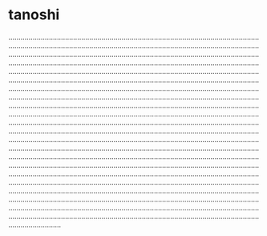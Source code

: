 # tanoshi
..................................................................................................................................................................................................................................................................................................................................................................................................................................................................................................................................................................................................................................................................................................................................................................................................................................................................................................................................................................................................................................................................................................................................................................................................................................................................................................................................................................................................................................................................................................................................................................................................................................................................................................................................................................................................................................................................................................................................................................................................................................................................................................................................................................................................................................................................................................................................................................................................................................................................................................................................................................................................................................................................................................................................................................................................................................................................